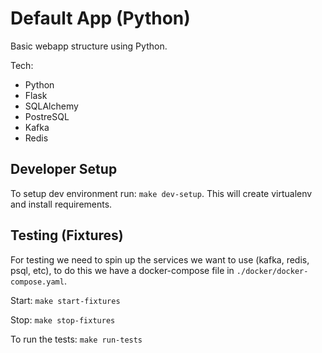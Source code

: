 # Default App (Python)

Basic webapp structure using Python.

Tech:
 * Python
 * Flask
 * SQLAlchemy
 * PostreSQL
 * Kafka
 * Redis

## Developer Setup

To setup dev environment run: `make dev-setup`.
This will create virtualenv and install requirements.


## Testing (Fixtures)

For testing we need to spin up the services we want to use (kafka, redis, psql, etc), to do this
we have a docker-compose file in `./docker/docker-compose.yaml`.


Start: `make start-fixtures`

Stop: `make stop-fixtures`

To run the tests:
`make run-tests`
